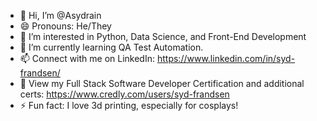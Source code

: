 - 👋 Hi, I’m @Asydrain
- 😄 Pronouns: He/They
- 👀 I’m interested in Python, Data Science, and Front-End Development
- 🌱 I’m currently learning QA Test Automation. 
- 📫 Connect with me on LinkedIn: https://www.linkedin.com/in/syd-frandsen/
- 📜 View my Full Stack Software Developer Certification and additional certs: https://www.credly.com/users/syd-frandsen
- ⚡ Fun fact: I love 3d printing, especially for cosplays!
<!---💞️ I’m looking to collaborate on ... --->

<!---
Asydrain/Asydrain is a ✨ special ✨ repository because its `README.md` (this file) appears on your GitHub profile.
You can click the Preview link to take a look at your changes.
--->
